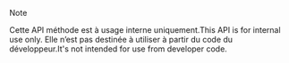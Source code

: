 
> [!NOTE] 
> <span data-ttu-id="d0583-101">Cette API méthode est à usage interne uniquement.</span><span class="sxs-lookup"><span data-stu-id="d0583-101">This API is for internal use only.</span></span> <span data-ttu-id="d0583-102">Elle n’est pas destinée à utiliser à partir du code du développeur.</span><span class="sxs-lookup"><span data-stu-id="d0583-102">It's not intended for use from developer code.</span></span>
